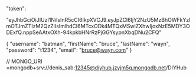 "token": 

"eyJhbGciOiJIUzI1NiIsInR5cCI6IkpXVCJ9.eyJpZCI6IjY2NzU5MzBhOWFkYzlmOTJmZTIzM2QzZiIsImlhdCI6MTcxODk4MTQxMSwiZXhwIjoxNzE5MDY3ODExfQ.nppSeAAtxOXh-94kpkbHNrRzPjGGYsypnXbqDNu2CFQ"

{
    "username": "batman",
     "firstName": "bruce",
     "lastName": "wayn",
     "password": "t1234",
     "email": "bruce@wayn.com"
}


//  MONGO_URI =mongodb+srv://denis_sab:12345@diyhub.jzyjm5q.mongodb.net/DIYHub  